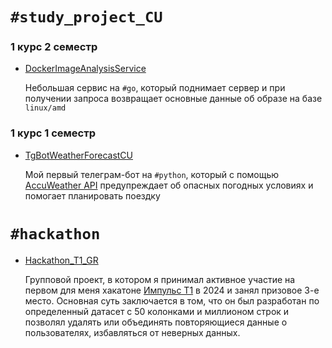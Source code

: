 # `#study_project_CU`
### 1 курс 2 семестр
- [DockerImageAnalysisService](https://github.com/pabloeclair/DockerImageAnalysisService)

  Небольшая сервис на `#go`, который поднимает сервер и при получении запроса возвращает основные данные об образе на базе `linux/amd`
### 1 курс 1 семестр
- [TgBotWeatherForecastCU](https://github.com/pabloeclair/TgBotWeatherForecastCU)

    Мой первый телеграм-бот на `#python`, который с помощью [AccuWeather API](https://developer.accuweather.com/) предупреждает об опасных погодных условиях и помогает планировать поездку

# `#hackathon`
- [Hackathon_T1_GR](https://github.com/pabloeclair/Hackathon_T1_GR)

    Групповой проект, в котором я принимал активное участие на первом для меня хакатоне [Импульс Т1](https://impulse.t1.ru/) в 2024 и занял призовое 3-е место. Основная суть заключается в том, что он был разработан по определенный датасет с 50 колонками и миллионом строк и позволял удалять или объединять повторяющиеся данные о пользователях, избавляться от неверных данных. 
